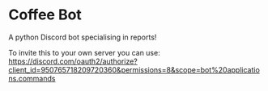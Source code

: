 # Coffee Bot
 A python Discord bot specialising in reports!

To invite this to your own server you can use:
https://discord.com/oauth2/authorize?client_id=950765718209720360&permissions=8&scope=bot%20applications.commands
